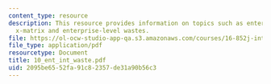 ```yaml
---
content_type: resource
description: This resource provides information on topics such as enterprise interactions,
  x-matrix and enterprise-level wastes.
file: https://ol-ocw-studio-app-qa.s3.amazonaws.com/courses/16-852j-integrating-the-lean-enterprise-fall-2005/2095be6552fa91c82357de31a90b56c3_10_ent_int_waste.pdf
file_type: application/pdf
resourcetype: Document
title: 10_ent_int_waste.pdf
uid: 2095be65-52fa-91c8-2357-de31a90b56c3
---
```

